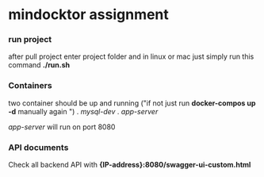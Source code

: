 # mindocktor assignment 

### run project
after pull project enter project folder and in linux or mac just simply run this command
**./run.sh**


### Containers
two container should be up and running ("if not just run **docker-compos up -d** manually again ")
  . *mysql-dev*
  . *app-server*

*app-server* will run on port 8080

### API documents
Check all backend API with **{IP-address}:8080/swagger-ui-custom.html**

